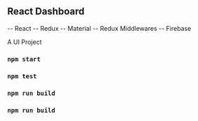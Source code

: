 ## React Dashboard
-- React
-- Redux
-- Material
-- Redux Middlewares
-- Firebase

A UI Project 
### `npm start`


### `npm test`


### `npm run build`


### `npm run build`
